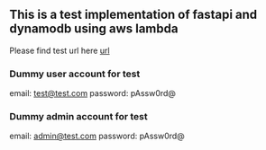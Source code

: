 ## This is a test implementation of fastapi and dynamodb using aws lambda 

Please find test url here 
[url](https://ycaryhe2vnw3r43ofdg6y6eag40nsdlk.lambda-url.eu-west-2.on.aws/docs)

### Dummy user account for test 
 email: test@test.com 
 password: pAssw0rd@


### Dummy admin account for test 
 email: admin@test.com 
 password: pAssw0rd@


 